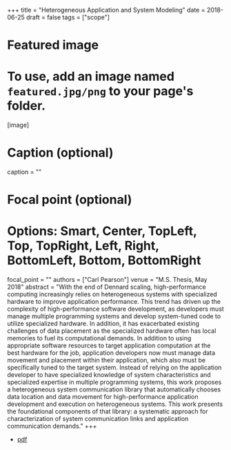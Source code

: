 +++
title = "Heterogeneous Application and System Modeling"
date = 2018-06-25
draft = false
tags = ["scope"]

# Featured image
# To use, add an image named `featured.jpg/png` to your page's folder. 
[image]
  # Caption (optional)
  caption = ""

  # Focal point (optional)
  # Options: Smart, Center, TopLeft, Top, TopRight, Left, Right, BottomLeft, Bottom, BottomRight
  focal_point = ""
authors = ["Carl Pearson"]
venue = "M.S. Thesis, May 2018"
abstract = "With the end of Dennard scaling, high-performance computing increasingly relies on heterogeneous systems with specialized hardware to improve application performance. This trend has driven up the complexity of high-performance software development, as developers must manage multiple programming systems and develop system-tuned code to utilize specialized hardware. In addition, it has exacerbated existing challenges of data placement as the specialized hardware often has local memories to fuel its computational demands. In addition to using appropriate software resources to target application computation at the best hardware for the job, application developers now must manage data movement and placement within their application, which also must be specifically tuned to the target system. Instead of relying on the application developer to have specialized knowledge of system characteristics and specialized expertise in multiple programming systems, this work proposes a heterogeneous system communication library that automatically chooses data location and data movement for high-performance application development and execution on heterogeneous systems. This work presents the foundational components of that library: a systematic approach for characterization of system communication links and application communication demands."
+++

* [pdf](/pdf/pdf/20180625_pearson_ms.pdf)